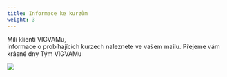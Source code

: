 ```yaml
---
title: Informace ke kurzům
weight: 3
---
```

Milí klienti VIGVAMu,\
informace o probíhajících kurzech naleznete ve vašem mailu.
Přejeme vám krásné dny
Tým VIGVAMu

![](/images/uploads/vigva-_200100.png)